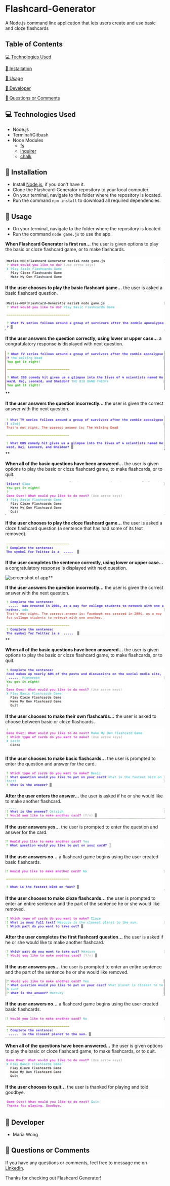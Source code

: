 
# Flashcard-Generator

A Node.js command line application that lets users create and use basic and cloze flashcards

 
## Table of Contents

[:computer:  Technologies Used](#technologies-used)

[:dvd:  Installation](#installation)

[:crystal_ball:  Usage](#usage)

[:bust_in_silhouette:  Developer](#developer)

[:email:  Questions or Comments](#questions-or-comments)


## <a name="technologies-used"></a> :computer: Technologies Used 

* Node.js
* Terminal/Gitbash
* Node Modules
	* [fs](https://www.npmjs.com/package/file-system) 
	* [inquirer](https://www.npmjs.com/package/inquirer) 
	* [chalk](https://www.npmjs.com/package/chalk)
	

## <a name="installation"></a> :dvd: Installation 

* Install [Node.js](https://nodejs.org/en/download/), if you don't have it.
* Clone the Flashcard-Generator repository to your local computer.
* On your terminal, navigate to the folder where the repository is located.
* Run the command `npm install` to download all required dependencies.


## <a name="usage"></a> :crystal_ball: Usage 

* On your terminal, navigate to the folder where the repository is located.
* Run the command `node game.js` to use the app.


**When Flashcard Generator is first run...**
the user is given options to play the basic or cloze flashcard game, or to make flashcards.

![screenshot of app](/screenshots/start.png)


**If the user chooses to play the basic flashcard game...**
the user is asked a basic flashcard question.

![screenshot of app](/screenshots/basic.png)


**If the user answers the question correctly, using lower or upper case...**
a congratulatory response is displayed with next question.

![screenshot of app](/screenshots/basic_congratulations.png)**


**If the user answers the question incorrectly...**
the user is given the correct answer with the next question.

![screenshot of app](/screenshots/basic_next_question.png)**


**When all of the basic questions have been answered...**
the user is given options to play the basic or cloze flashcard game, to make flashcards, or to quit.

![screenshot of app](/screenshots/basic_options.png)


**If the user chooses to play the cloze flashcard game...**
the user is asked a cloze flashcard question (a sentence that has had some of its text removed).

![screenshot of app](/screenshots/cloze.png)


**If the user completes the sentence correctly, using lower or upper case...**
a congratulatory response is displayed with next question.

![screenshot of app](/screenshots/cloze_congratulations.png)**


**If the user answers the question incorrectly...**
the user is given the correct answer with the next question.

![screenshot of app](/screenshots/cloze_next_question.png)**


**When all of the basic questions have been answered...**
the user is given options to play the basic or cloze flashcard game, to make flashcards, or to quit.

![screenshot of app](/screenshots/cloze_options.png)


**If the user chooses to make their own flashcards...**
the user is asked to choose between basic or cloze flashcards.

![screenshot of app](/screenshots/card_choices.png)


**If the user chooses to make basic flashcards...**
the user is prompted to enter the question and answer for the card.

![screenshot of app](/screenshots/make_basic.png)


**After the user enters the answer...**
the user is asked if he or she would like to make another flashcard.

![screenshot of app](/screenshots/yes_no.png)


**If the user answers yes...**
the user is prompted to enter the question and answer for the card.

![screenshot of app](/screenshots/yes.png)


**If the user answers no...**
a flashcard game begins using the user created basic flashcards.

![screenshot of app](/screenshots/no.png)


**If the user chooses to make cloze flashcards...**
the user is prompted to enter an entire sentence and the part of the sentence he or she would like removed.

![screenshot of app](/screenshots/make_cloze.png)


**After the user completes the first flashcard question...**
the user is asked if he or she would like to make another flashcard.

![screenshot of app](/screenshots/yes_no_cloze.png)


**If the user answers yes...**
the user is prompted to enter an entire sentence and the part of the sentence he or she would like removed.

![screenshot of app](/screenshots/yes_cloze.png)


**If the user answers no...**
a flashcard game begins using the user created basic flashcards.

![screenshot of app](/screenshots/no_cloze.png)


**When all of the questions have been answered...**
the user is given options to play the basic or cloze flashcard game, to make flashcards, or to quit.

![screenshot of app](/screenshots/end_questions.png)


**If the user chooses to quit...**
the user is thanked for playing and told goodbye.

![screenshot of app](/screenshots/quit.png)


## <a name="developer"></a> :bust_in_silhouette: Developer

* Maria Wong 


## <a name="questions-or-comments"></a> :email: Questions or Comments 

If you have any questions or comments, feel free to message me on [LinkedIn](https://www.linkedin.com/in/maria-wong/).

Thanks for checking out Flashcard Generator!

